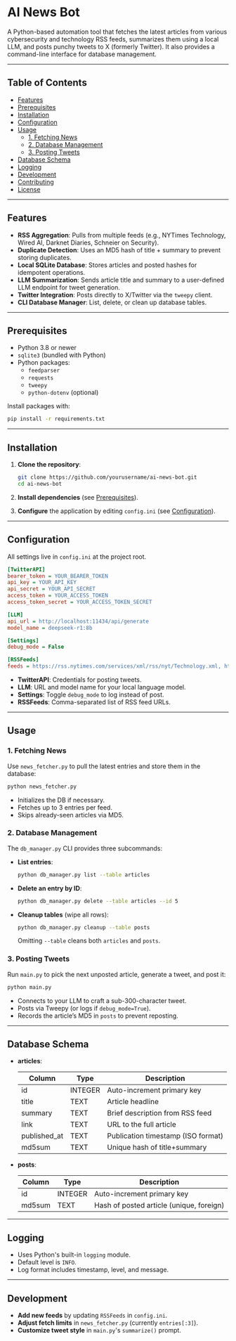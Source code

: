 # AI News Bot

A Python-based automation tool that fetches the latest articles from various cybersecurity and technology RSS feeds, summarizes them using a local LLM, and posts punchy tweets to X (formerly Twitter). It also provides a command-line interface for database management.

---

## Table of Contents

- [Features](#features)  
- [Prerequisites](#prerequisites)  
- [Installation](#installation)  
- [Configuration](#configuration)  
- [Usage](#usage)  
  - [1. Fetching News](#1-fetching-news)  
  - [2. Database Management](#2-database-management)  
  - [3. Posting Tweets](#3-posting-tweets)  
- [Database Schema](#database-schema)  
- [Logging](#logging)  
- [Development](#development)  
- [Contributing](#contributing)  
- [License](#license)  

---

## Features

- **RSS Aggregation**: Pulls from multiple feeds (e.g., NYTimes Technology, Wired AI, Darknet Diaries, Schneier on Security).  
- **Duplicate Detection**: Uses an MD5 hash of title + summary to prevent storing duplicates.  
- **Local SQLite Database**: Stores articles and posted hashes for idempotent operations.  
- **LLM Summarization**: Sends article title and summary to a user-defined LLM endpoint for tweet generation.  
- **Twitter Integration**: Posts directly to X/Twitter via the `tweepy` client.  
- **CLI Database Manager**: List, delete, or clean up database tables.  

---

## Prerequisites

- Python 3.8 or newer  
- `sqlite3` (bundled with Python)  
- Python packages:  
  - `feedparser`  
  - `requests`  
  - `tweepy`  
  - `python-dotenv` (optional)  

Install packages with:
```bash
pip install -r requirements.txt
```

---

## Installation

1. **Clone the repository**:

   ```bash
   git clone https://github.com/yourusername/ai-news-bot.git
   cd ai-news-bot
   ```
2. **Install dependencies** (see [Prerequisites](#prerequisites)).
3. **Configure** the application by editing `config.ini` (see [Configuration](#configuration)).

---

## Configuration

All settings live in `config.ini` at the project root.

```ini
[TwitterAPI]
bearer_token = YOUR_BEARER_TOKEN
api_key = YOUR_API_KEY
api_secret = YOUR_API_SECRET
access_token = YOUR_ACCESS_TOKEN
access_token_secret = YOUR_ACCESS_TOKEN_SECRET

[LLM]
api_url = http://localhost:11434/api/generate
model_name = deepseek-r1:8b

[Settings]
debug_mode = False

[RSSFeeds]
feeds = https://rss.nytimes.com/services/xml/rss/nyt/Technology.xml, https://www.wired.com/feed/tag/ai/latest/rss, ...
```

* **TwitterAPI**: Credentials for posting tweets.
* **LLM**: URL and model name for your local language model.
* **Settings**: Toggle `debug_mode` to log instead of post.
* **RSSFeeds**: Comma-separated list of RSS feed URLs.

---

## Usage

### 1. Fetching News

Use `news_fetcher.py` to pull the latest entries and store them in the database:

```bash
python news_fetcher.py
```

* Initializes the DB if necessary.
* Fetches up to 3 entries per feed.
* Skips already-seen articles via MD5.

### 2. Database Management

The `db_manager.py` CLI provides three subcommands:

* **List entries**:

  ```bash
  python db_manager.py list --table articles
  ```
* **Delete an entry by ID**:

  ```bash
  python db_manager.py delete --table articles --id 5
  ```
* **Cleanup tables** (wipe all rows):

  ```bash
  python db_manager.py cleanup --table posts
  ```

  Omitting `--table` cleans both `articles` and `posts`.

### 3. Posting Tweets

Run `main.py` to pick the next unposted article, generate a tweet, and post it:

```bash
python main.py
```

* Connects to your LLM to craft a sub-300-character tweet.
* Posts via Tweepy (or logs if `debug_mode=True`).
* Records the article’s MD5 in `posts` to prevent reposting.

---

## Database Schema

* **articles**:

  | Column        | Type    | Description                        |
  | ------------- | ------- | ---------------------------------- |
  | id            | INTEGER | Auto-increment primary key         |
  | title         | TEXT    | Article headline                   |
  | summary       | TEXT    | Brief description from RSS feed    |
  | link          | TEXT    | URL to the full article            |
  | published\_at | TEXT    | Publication timestamp (ISO format) |
  | md5sum        | TEXT    | Unique hash of title+summary       |

* **posts**:

  | Column | Type    | Description                              |
  | ------ | ------- | ---------------------------------------- |
  | id     | INTEGER | Auto-increment primary key               |
  | md5sum | TEXT    | Hash of posted article (unique, foreign) |

---

## Logging

* Uses Python's built-in `logging` module.
* Default level is `INFO`.
* Log format includes timestamp, level, and message.

---

## Development

* **Add new feeds** by updating `RSSFeeds` in `config.ini`.
* **Adjust fetch limits** in `news_fetcher.py` (currently `entries[:3]`).
* **Customize tweet style** in `main.py`'s `summarize()` prompt.
